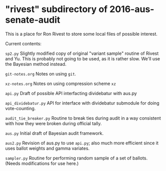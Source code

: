 # "rivest" subdirectory of 2016-aus-senate-audit

This is a place for Ron Rivest to store some local files of possible interest.

Current contents:

``sp2.py``              Slightly modified copy of original "variant sample" routine of Rivest and Yu.
                        This is probably not going to be used, as it is rather slow.
                        We'll use the Bayesian method instead.

``git-notes.org``       Notes on using ``git``.

``xz-notes.org``        Notes on using compression scheme ``xz``

``api.py``              Draft of possible API interfacting dividebatur with aus.py

``api_dividebatur.py``  API for interface with dividebatur submodule for doing vote-counting.

``audit_tie_breaker.py``  Routine to break ties during audit in a way consistent with how they were broken during official tally.

``aus.py``              Initial draft of Bayesian audit framework.

``aus2.py``             Revision of aus.py to use ``api.py``; also much more efficient since it uses ballot weights and gamma variates.

``sampler.py``          Routine for performing random sample of a set of ballots. (Needs modifications for use here.)




